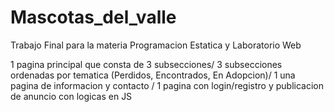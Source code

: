 # Mascotas_del_valle
Trabajo Final para la materia Programacion Estatica y Laboratorio Web

  1 pagina principal que consta de 3 subsecciones/
  3 subsecciones ordenadas por tematica (Perdidos, Encontrados, En Adopcion)/
  1 una pagina de informacion y contacto /
  1 pagina con login/registro y publicacion de anuncio con logicas en JS
